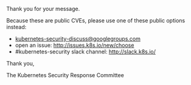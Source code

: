 Thank you for your message.

Because these are public CVEs, please use one of these public options instead:

- kubernetes-security-discuss@googlegroups.com
- open an issue: http://issues.k8s.io/new/choose
- #kubernetes-security slack channel: http://slack.k8s.io/

Thank you,

The Kubernetes Security Response Committee
